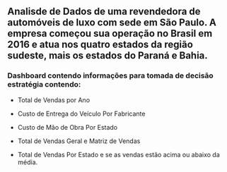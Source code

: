 ## Analisde de Dados de uma revendedora de automóveis de luxo com sede em São Paulo. A empresa começou sua operação no Brasil em 2016 e atua nos quatro estados da região sudeste, mais os estados do Paraná e Bahia.



### Dashboard contendo informações para tomada de decisão estratégia contendo:

- Total de Vendas por Ano

- Custo de Entrega do Veículo Por Fabricante

- Custo de Mão de Obra Por Estado

- Total de Vendas Geral e Matriz de Vendas

- Total de Vendas Por Estado e se as vendas estão acima ou abaixo da média.
